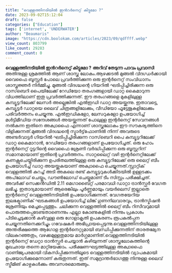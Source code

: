 ```yaml
---
title: "വെള്ളത്തിനടിയിൽ ഇൻറർനെറ്റ് കിട്ടുമോ ?"
date: 2023-09-02T15:12:04
draft: false
categories: ["Education"]
tags: ['internet', 'UNDERWATER']
author: "Beaumaris"
image: "https://cdn.boolokam.com/articles/2023/09/qdffff.webp"
view_count: 803799
like_count: 29283
comment_count: 0
---
```


**വെള്ളത്തിനടിയിൽ ഇൻറർനെറ്റ് കിട്ടുമോ ?** **അറിവ് തേടുന്ന പാവം പ്രവാസി** അതിനുള്ള ശ്രമത്തിൽ ആണ് ശാസ്ത്ര ലോകം.ആഴക്കടല്‍ മുങ്ങല്‍ വിദഗ്ധര്‍ക്കായി വൈഫൈ ബൂസ്റ്റര്‍ പോലെ പ്രവര്‍ത്തിക്കുന്ന ഒരു ഇന്റര്‍നെറ്റ് സംവിധാനം ശാസ്ത്രജ്ഞര്‍ നിര്‍മ്മിച്ചു. മുങ്ങല്‍ വിദഗ്ദ്ധന്റെ ഗിയറില്‍ ഘടിപ്പിച്ചിരിക്കുന്ന ഒരു റാസ്‌ബെറി പൈയിലേക്ക് റേഡിയോ തരംഗങ്ങളായി ഡാറ്റ കൈമാറുന്ന വിധത്തിലാണ് ഇതു പ്രവര്‍ത്തിക്കുന്നത്. ഈ തരംഗങ്ങളെ മുകളിലുള്ള കമ്പ്യൂട്ടറിലേക്ക് ലേസര്‍ അല്ലെങ്കില്‍ എല്‍ഇഡി ഡാറ്റ അയയ്ക്കുന്നു. ഇതാവട്ടെ, കമ്പ്യൂട്ടര്‍ ഡാറ്റയെ ലൈവ് ചിത്രങ്ങളിലേക്കും, വീഡിയോ ഫൂട്ടേജുകളിലേക്കും പരിവര്‍ത്തനം ചെയ്യുന്നു. എല്‍ഇഡികളോ, ലേസറുകളോ ഉപയോഗിച്ച് മള്‍ട്ടിമീഡിയ സന്ദേശങ്ങള്‍ അയയ്ക്കുന്നത് പോലുള്ള ഇന്റര്‍നെറ്റ് സേവനങ്ങള്‍ നല്‍കുന്ന ഇതിനെ അക്വാഫൈ എന്നാണ് ശാസ്ത്രലോകം ഈ സൗകര്യത്തിനെ വിളിക്കുന്നത്.മുങ്ങല്‍ വിദഗ്ദ്ധന്റെ സ്മാര്‍ട്ട്‌ഫോണില്‍ നിന്ന് അവരുടെ അണ്ടര്‍വാട്ടര്‍ ഗിയറില്‍ ഘടിപ്പിച്ചിരിക്കുന്ന റാസ്‌ബെറി പൈ കമ്പ്യൂട്ടറിലേക്ക് ഡാറ്റ കൈമാറാന്‍, റേഡിയോ തരംഗങ്ങളാണ് ഉപയോഗിച്ചത്. ഒരു ഹോം ഇന്റര്‍നെറ്റ് റൂട്ടറിന്റെ വൈഫൈ ശ്രേണി വര്‍ദ്ധിപ്പിക്കുന്ന ഒരു ബൂസ്റ്ററിന് സമാനമായാണ് ഇതിന്റെ പ്രവര്‍ത്തനം. സാറ്റലൈറ്റ് വഴി ഇന്റര്‍നെറ്റിലേക്ക് കണക്റ്റുചെയ്തിരിക്കുന്ന ഉപരിതലത്തിലുള്ള ഒരു കമ്പ്യൂട്ടറിലേക്ക് ഒരു ലൈറ്റ് ബീം ഉപയോഗിച്ച് ഡാറ്റ അയയ്ക്കുകയാണ് അക്വാഫൈ ചെയ്യുന്നത്.സ്റ്റാറ്റിക് വെള്ളത്തില്‍ കുറച്ച് അടി അകലെ രണ്ട് കമ്പ്യൂട്ടറുകള്‍ക്കിടയില്‍ ഉള്ളടക്കം അപ്‌ലോഡ് ചെയ്തും, ഡൗണ്‍ലോഡ് ചെയ്തുമാണ് ടീം സിസ്റ്റം പരീക്ഷിച്ചത്. അവര്‍ക്ക് സെക്കന്‍ഡില്‍ 2.11 മെഗാബൈറ്റ് പരമാവധി ഡാറ്റാ ട്രാന്‍സ്ഫര്‍ വേഗത ലഭിച്ചു. ഇതാദ്യമായാണ് ആരെങ്കിലും പൂര്‍ണ്ണമായും വയര്‍ലെസ് ഇല്ലാതെ ഇന്റര്‍നെറ്റ് വെള്ളത്തിനടിയില്‍ ഉപയോഗിക്കുന്നത്. വേഗതയേറിയ ഇലക്ട്രോണിക് ഘടകങ്ങള്‍ ഉപയോഗിച്ച് ലിങ്ക് ഗുണനിലവാരവും, ട്രാന്‍സ്മിഷന്‍ ശ്രേണിയും മെച്ചപ്പെടുത്തും. ചലിക്കുന്ന വെള്ളത്തില്‍ ലൈറ്റ് ബീം റിസീവറുമായി പൊരുത്തപ്പെടേണ്ടതാണെന്നും എല്ലാ കോണുകളില്‍ നിന്നും പ്രകാശം പിടിച്ചെടുക്കാന്‍ കഴിവുള്ള ഒരു ഗോളാകൃതി ഉപകരണം രൂപകല്‍പ്പന ചെയ്യുന്നതിനെക്കുറിച്ചും ഗവേഷകര്‍ അഭിപ്രായപ്പെടുന്നു.വെള്ളത്തിനടിയിലുള്ള അന്തരീക്ഷത്തെ ആഗോള ഇന്റര്‍നെറ്റുമായി ബന്ധിപ്പിക്കുന്നതിന് താരതമ്യേന വിലകുറഞ്ഞതും, വഴക്കമുള്ളതുമായ മാര്‍ഗ്ഗമാണിത്.വെള്ളത്തിനടിയില്‍ ഇന്റര്‍നെറ്റ് ഡേറ്റാ ട്രാന്‍സ്ഫര്‍ ചെയ്യാന്‍ കഴിയുന്നത് ശാസ്ത്രലോകത്തിന്റെ മുഖഛായ തന്നെ മാറ്റിയേക്കാം. പരീക്ഷണഘട്ടത്തിലുള്ള അക്വാഫൈ വാണിജ്യപരമായി വികസിപ്പിക്കുന്നതിലൂടെ വെള്ളത്തിനടിയില്‍ വ്യാപകമായി ഉപയോഗിക്കുമെന്നാണ് കരുതുന്നത്. ഇത് സമുദ്രാന്തര്‍ഭാഗത്തു നിന്നുള്ള ലൈവ് സ്ട്രീമിങ് കാഴ്ചകള്‍ക്കും അവസരമൊരുങ്ങും.
